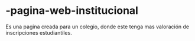 # -pagina-web-institucional
Es una pagina creada para un colegio, donde este tenga mas valoración de inscripciones estudiantiles.
